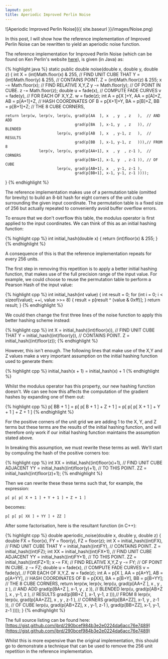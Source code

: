 ```yaml
---
layout: post
title: Aperiodic Improved Perlin Noise
---
```


![Aperiodic Improved Perlin Noise]({{ site.baseurl }}/images/Noise.png)

In this post, I will show how the reference implementation of Improved Perlin Noise can be rewritten to yield an aperiodic noise function.

The reference implementation for Improved Perlin Noise (which can be found on Ken Perlin's website [here](https://mrl.nyu.edu/~perlin/noise/)), is given (in Java) as:

{% highlight java %}
static public double noise(double x, double y, double z) {
    int X = (int)Math.floor(x) & 255,                  // FIND UNIT CUBE THAT
        Y = (int)Math.floor(y) & 255,                  // CONTAINS POINT.
        Z = (int)Math.floor(z) & 255;
    x -= Math.floor(x);                                // FIND RELATIVE X,Y,Z
    y -= Math.floor(y);                                // OF POINT IN CUBE.
    z -= Math.floor(z);
    double u = fade(x),                                // COMPUTE FADE CURVES
           v = fade(y),                                // FOR EACH OF X,Y,Z.
           w = fade(z);
    int A = p[X  ]+Y, AA = p[A]+Z, AB = p[A+1]+Z,      // HASH COORDINATES OF
        B = p[X+1]+Y, BA = p[B]+Z, BB = p[B+1]+Z;      // THE 8 CUBE CORNERS,
 
    return lerp(w, lerp(v, lerp(u, grad(p[AA  ], x  , y  , z   ),  // AND ADD
                                   grad(p[BA  ], x-1, y  , z   )), // BLENDED
                           lerp(u, grad(p[AB  ], x  , y-1, z   ),  // RESULTS
                                   grad(p[BB  ], x-1, y-1, z   ))),// FROM  8
                   lerp(v, lerp(u, grad(p[AA+1], x  , y  , z-1 ),  // CORNERS
                                   grad(p[BA+1], x-1, y  , z-1 )), // OF CUBE
                           lerp(u, grad(p[AB+1], x  , y-1, z-1 ),
                                   grad(p[BB+1], x-1, y-1, z-1 ))));
}
{% endhighlight %}

The reference implementation makes use of a permutation table (omitted for brevity)
to build an 8-bit hash for eight corners of the unit cube surrounding the given input
coordinate. The permutation table is a fixed size of 256 but actually repeated to
conveniently avoid buffer overflow errors.

To ensure that we don't overflow this table, the modulus operator is first applied 
to the input coordinates. We can think of this as an initial hashing function:

{% highlight cpp %}
int initial_hash(double x) { return (int)floor(x) & 255; }
{% endhighlight %}

A consequence of this is that the reference implementation repeats for every
256 units.

The first step in removing this repetition is to apply a better initial hashing
function, that makes use of the full precision range of the input value. For
example, we could choose to reuse the permutation table to perform a Pearson Hash
of the input value:

{% highlight cpp %}
int initial_hash(int value) {
    int result = 0;
    for (int i = 0; i < sizeof(value); ++i, value >>= 8) {
        result = p[result ^ (value & 0xff)];
    }
    return result;
}
{% endhighlight %}

We could then change the first three lines of the noise function to apply this
better hashing scheme instead:

{% highlight cpp %}
int X = initial_hash((int)floor(x)),                  // FIND UNIT CUBE THAT
    Y = initial_hash((int)floor(y)),                  // CONTAINS POINT.
    Z = initial_hash((int)floor(z));
{% endhighlight %}

However, this isn't enough. The following lines that make use of the X,Y and Z 
values make a very important assumption on the initial hashing function used to
generate them:

{% highlight cpp %}
initial_hash(x + 1) = initial_hash(x) + 1
{% endhighlight %}

Whilst the modulus operator has this property, our new hashing function doesn't.
We can see how this affects the computation of the gradient hashes by expanding
one of them out:

{% highlight cpp %}
  p[ BB + 1 ] 
= p[ p[ B + 1 ] + Z + 1 ] 
= p[ p[ p[ X + 1 ] + Y + 1 ] + Z + 1 ] 
{% endhighlight %}

For the positive corners of the unit grid we are adding 1 to the X, Y, and Z
terms but these terms are the results of the initial hashing function, and will
therefore only work if our initial hashing function maintains the assumption
stated above.

In breaking this assumption, we must rewrite these terms as well. We'll start
by computing the hash of the positive corners too:

{% highlight cpp %}
int XX = initial_hash((int)floor(x)+1),    // FIND UNIT CUBE ADJACENT
    YY = initial_hash((int)floor(y)+1),    // TO THIS POINT.
    ZZ = initial_hash((int)floor(z)+1);
{% endhighlight %}

Then we can rewrite these these terms such that, for example, the expression:

```p[ p[ p[ X + 1 ] + Y + 1 ] + Z + 1 ]```

becomes:

```p[ p[ p[ XX ] + YY ] + ZZ ]```

After some factorisation, here is the resultant function (in C++):

{% highlight cpp %}
double aperiodic_noise(double x, double y, double z) {
    double FX = floor(x),
           FY = floor(y),
           FZ = floor(z);
    int X = initial_hash((int)FX),            // FIND UNIT CUBE THAT
        Y = initial_hash((int)FY),            // CONTAINS POINT.
        Z = initial_hash((int)FZ);
    int XX = initial_hash((int)FX+1),         // FIND UNIT CUBE ADJACENT
        YY = initial_hash((int)FY+1),         // TO THIS POINT.
        ZZ = initial_hash((int)FZ+1);
    x -= FX;                                      // FIND RELATIVE X,Y,Z
    y -= FY;                                      // OF POINT IN CUBE.
    z -= FZ;
    double u = fade(x),                           // COMPUTE FADE CURVES
           v = fade(y),                           // FOR EACH OF X,Y,Z.
           w = fade(z);
    int A = p[X ], AA = p[A+Y], AB = p[A+YY],     // HASH COORDINATES OF
        B = p[XX], BA = p[B+Y], BB = p[B+YY];     // THE 8 CUBE CORNERS,
    return lerp(w, lerp(v, lerp(u, grad(p[AA+Z ], x  , y  , z   ),  // AND ADD
                                   grad(p[BA+Z ], x-1, y  , z   )), // BLENDED
                           lerp(u, grad(p[AB+Z ], x  , y-1, z   ),  // RESULTS
                                   grad(p[BB+Z ], x-1, y-1, z   ))),// FROM  8
                   lerp(v, lerp(u, grad(p[AA+ZZ], x  , y  , z-1 ),  // CORNERS
                                   grad(p[BA+ZZ], x-1, y  , z-1 )), // OF CUBE
                           lerp(u, grad(p[AB+ZZ], x  , y-1, z-1 ),
                                   grad(p[BB+ZZ], x-1, y-1, z-1 ))));
}
{% endhighlight %}

The full source listing can be found here: [https://gist.github.com/jbrd/290bcef984b3e2e0224da6acc76e7489](https://gist.github.com/jbrd/290bcef984b3e2e0224da6acc76e7489)

Whilst this is more expensive than the original implementation, this should go to
demonstrate a technique that can be used to remove the 256 unit repetition in the
reference implementation.
